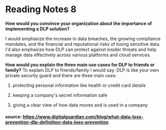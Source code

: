 # Reading Notes 8

**How would you convince your organization about the importance of implementing a DLP solution?**

I would emphasize the increase in data breaches, the growing compliance mandates, and the financial and reputational risks of losing sensitive data. I'd also emphasize how DLP can protect against insider threats and help manage data effectively across various platforms and cloud services.

**How would you explain the three main use cases for DLP to friends or family?**
To explain DLP to friends/family I would say: DLP is like your own private security guard and there are three main uses:

1. protecting personal information like health or credit card details

2. keeping a company's secret information safe

3. giving a clear view of how data moves and is used in a company


#### source: https://www.digitalguardian.com/blog/what-data-loss-prevention-dlp-definition-data-loss-prevention